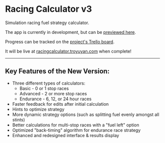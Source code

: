 # Racing Calculator v3

Simulation racing fuel strategy calculator.

The app is currently in development, but can be [previewed here](http://racingcalculator.troyuyan.com/v3).

Progress can be tracked on the [project's Trello board](https://trello.com/b/qz2PcZ8E).

It will be live at [racingcalculator.troyuyan.com](http://racingcalculator.troyuyan.com) when complete!

***

## Key Features of the New Version:

- Three different types of calculators:
  * Basic - 0 or 1 stop races
  * Advanced - 2 or more stop races
  * Endurance - 6, 12, or 24 hour races
- Faster feedback for edits after initial calculation
- Hints to optimize strategy
- More dynamic strategy options (such as splitting fuel evenly amongst all stints)
- Better calculations for multi-stop races with a "fuel left" option
- Optimized "back-timing" algorithm for endurance race strategy
- Enhanced and redesigned interface & results display